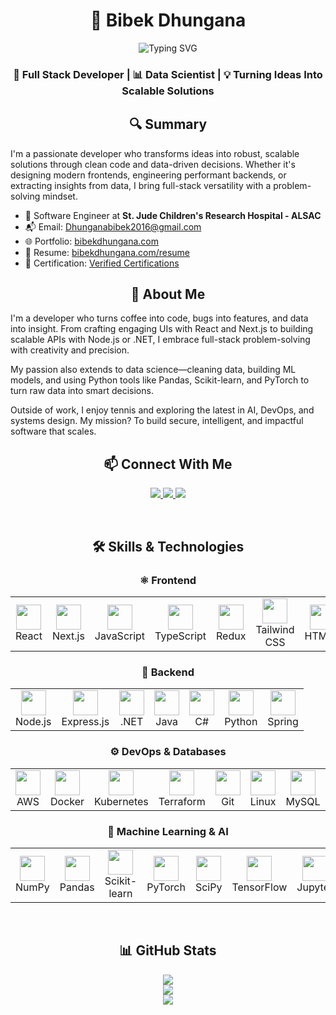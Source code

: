 <!-- Top Section -->
<h1 align="center">🚀 Bibek Dhungana</h1>

<p align="center">
  <img src="https://readme-typing-svg.herokuapp.com?font=Fira+Code&weight=600&size=24&pause=1000&color=00D4FF&center=true&vCenter=true&width=600&lines=Full+Stack+Software+Engineer;Open+Source+Contributor;Data+Scientist;AI+Enthusiast" alt="Typing SVG" />
</p>

<h3 align="center">🚀 Full Stack Developer | 📊 Data Scientist | 💡 Turning Ideas Into Scalable Solutions</h3>

<!-- Summary -->
<h2 align="center">🔍 Summary</h2>

I'm a passionate developer who transforms ideas into robust, scalable solutions through clean code and data-driven decisions. Whether it's designing modern frontends, engineering performant backends, or extracting insights from data, I bring full-stack versatility with a problem-solving mindset.

- 💼 Software Engineer at **St. Jude Children's Research Hospital - ALSAC**
- 📬 Email: [Dhunganabibek2016@gmail.com](mailto:Dhunganabibek2016@gmail.com)
- 🌐 Portfolio: [bibekdhungana.com](https://www.bibekdhungana.com)
- 📄 Resume: [bibekdhungana.com/resume](https://www.bibekdhungana.com/resume)
- 📜 Certification: [Verified Certifications](https://www.credly.com/users/dhunganabibek/badges#credly)

<!-- About me-->
<h2 align="center">👋 About Me</h2>

I'm a developer who turns coffee into code, bugs into features, and data into insight. From crafting engaging UIs with React and Next.js to building scalable APIs with Node.js or .NET, I embrace full-stack problem-solving with creativity and precision.

My passion also extends to data science—cleaning data, building ML models, and using Python tools like Pandas, Scikit-learn, and PyTorch to turn raw data into smart decisions.

Outside of work, I enjoy tennis and exploring the latest in AI, DevOps, and systems design. My mission? To build secure, intelligent, and impactful software that scales.

<!-- Connnect with me -->
<div align="center">
<h2>📫 Connect With Me</h2>
<p>
  <a href="https://github.com/dhunganabibek" target="_blank">
    <img src="https://img.shields.io/badge/GitHub-%2324292e.svg?&style=for-the-badge&logo=github&logoColor=white" />
  </a>
  <a href="https://linkedin.com/in/dhunganabibek" target="_blank">
    <img src="https://img.shields.io/badge/LinkedIn-%231E77B5.svg?&style=for-the-badge&logo=linkedin&logoColor=white" />
  </a>
  <a href="https://www.bibekdhungana.com/" target="_blank">
    <img src="https://img.shields.io/badge/Portfolio-%2308090A.svg?&style=for-the-badge&logo=dev.to&logoColor=white" />
  </a>
</p>
</div>

<!-- Technologies -->
<br/>
<div align ="center">
<h2>🛠️ Skills & Technologies</h2>
<h3>⚛️ Frontend</h3>
<table>
  <tr>
    <td align="center"><img src="https://profilinator.rishav.dev/skills-assets/react-original-wordmark.svg" height="40"/><br/>React</td>
    <td align="center"><img src="https://profilinator.rishav.dev/skills-assets/nextjs.png" height="40"/><br/>Next.js</td>
    <td align="center"><img src="https://profilinator.rishav.dev/skills-assets/javascript-original.svg" height="40"/><br/>JavaScript</td>
    <td align="center"><img src="https://profilinator.rishav.dev/skills-assets/typescript-original.svg" height="40"/><br/>TypeScript</td>
    <td align="center"><img src="https://profilinator.rishav.dev/skills-assets/redux-original.svg" height="40"/><br/>Redux</td>
    <td align="center"><img src="https://profilinator.rishav.dev/skills-assets/tailwindcss.svg" height="40"/><br/>Tailwind CSS</td>
    <td align="center"><img src="https://profilinator.rishav.dev/skills-assets/html5-original-wordmark.svg" height="40"/><br/>HTML5</td>
    <td align="center"><img src="https://profilinator.rishav.dev/skills-assets/css3-original-wordmark.svg" height="40"/><br/>CSS3</td>
  </tr>
</table>
</div>

<div align="center">
<h3> 🧠 Backend</h3>
<table>
  <tr>
    <td align="center"><img src="https://profilinator.rishav.dev/skills-assets/nodejs-original-wordmark.svg" height="40"/><br/>Node.js</td>
    <td align="center"><img src="https://profilinator.rishav.dev/skills-assets/express-original-wordmark.svg" height="40"/><br/>Express.js</td>
    <td align="center"><img src="https://profilinator.rishav.dev/skills-assets/dot-net-original-wordmark.svg" height="40"/><br/>.NET</td>
    <td align="center"><img src="https://profilinator.rishav.dev/skills-assets/java-original-wordmark.svg" height="40"/><br/>Java</td>
    <td align="center"><img src="https://profilinator.rishav.dev/skills-assets/csharp-original.svg" height="40"/><br/>C#</td>
    <td align="center"><img src="https://profilinator.rishav.dev/skills-assets/python-original.svg" height="40"/><br/>Python</td>
    <td align="center"><img src="https://profilinator.rishav.dev/skills-assets/springio-icon.svg" height="40"/><br/>Spring</td>
  </tr>
</table>
</div>

<div align="center">
<h3>⚙️ DevOps & Databases</h3>
<table>
  <tr>
    <td align="center"><img src="https://profilinator.rishav.dev/skills-assets/amazonwebservices-original-wordmark.svg" height="40"/><br/>AWS</td>
    <td align="center"><img src="https://profilinator.rishav.dev/skills-assets/docker-original-wordmark.svg" height="40"/><br/>Docker</td>
    <td align="center"><img src="https://profilinator.rishav.dev/skills-assets/kubernetes-icon.svg" height="40"/><br/>Kubernetes</td>
    <td align="center"><img src="https://profilinator.rishav.dev/skills-assets/terraformio-icon.svg" height="40"/><br/>Terraform</td>
    <td align="center"><img src="https://profilinator.rishav.dev/skills-assets/git-scm-icon.svg" height="40"/><br/>Git</td>
    <td align="center"><img src="https://profilinator.rishav.dev/skills-assets/linux-original.svg" height="40"/><br/>Linux</td>
    <td align="center"><img src="https://profilinator.rishav.dev/skills-assets/mysql-original-wordmark.svg" height="40"/><br/>MySQL</td>
    <td align="center"><img src="https://profilinator.rishav.dev/skills-assets/postgresql-original-wordmark.svg" height="40"/><br/>PostgreSQL</td>
    <td align="center"><img src="https://profilinator.rishav.dev/skills-assets/redis-original-wordmark.svg" height="40"/><br/>Redis</td>
  </tr>
</table>
</div>

<div align="center">
<h3>🤖 Machine Learning & AI</h3>
<table>
  <tr>
    <td align="center"><img src="https://cdn.jsdelivr.net/gh/devicons/devicon/icons/numpy/numpy-original.svg" height="40"/><br/>NumPy</td>
    <td align="center"><img src="https://cdn.jsdelivr.net/gh/devicons/devicon/icons/pandas/pandas-original.svg" height="40"/><br/>Pandas</td>
    <td align="center"><img src="https://upload.wikimedia.org/wikipedia/commons/0/05/Scikit_learn_logo_small.svg" height="40"/><br/>Scikit-learn</td>
    <td align="center"><img src="https://cdn.jsdelivr.net/gh/devicons/devicon/icons/pytorch/pytorch-original.svg" height="40"/><br/>PyTorch</td>
    <td align="center"><img src="https://upload.wikimedia.org/wikipedia/commons/thumb/1/10/Scipy_logo.svg/512px-Scipy_logo.svg.png" height="40"/><br/>SciPy</td>
    <td align="center"><img src="https://cdn.jsdelivr.net/gh/devicons/devicon/icons/tensorflow/tensorflow-original.svg" height="40"/><br/>TensorFlow</td>
    <td align="center"><img src="https://cdn.jsdelivr.net/gh/devicons/devicon/icons/jupyter/jupyter-original.svg" height="40"/><br/>Jupyter</td>
  </tr>
</table>
</div>

<!-- GitHub profile -->
<br/>
<div align="center">
<h2> 📊 GitHub Stats </h2>

<a href="https://github.com/dhunganabibek">
  <img src="https://github-readme-stats-bibek-dhunganas-projects.vercel.app/api?username=dhunganabibek&count_private=true&show_icons=true&theme=cobalt&include_all_commits=true" />
</a>

<br/>

<a href="https://github.com/dhunganabibek">
  <img src="https://github-readme-streak-stats.herokuapp.com/?user=dhunganabibek&theme=tokyonight&hide_border=true&background=0D1117&stroke=00D4FF&currStreakLabel=00D4FF" />
</a>

<br/>

<a href="https://github.com/dhunganabibek">
  <img src="https://github-readme-stats-bibek-dhunganas-projects.vercel.app/api/top-langs/?username=dhunganabibek&langs_count=10&layout=compact&theme=cobalt&count_private=true" />
</a>

</div>
